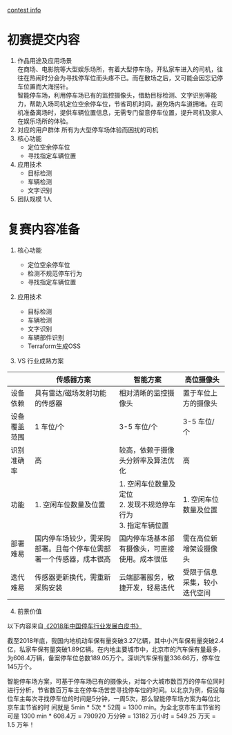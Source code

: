 [contest info](https://tianchi.aliyun.com/competition/entrance/231769/introduction)

# 初赛提交内容
1. 作品用途及应用场景<br>
    在商场、电影院等大型娱乐场所，有着大型停车场，开私家车进入的司机，往往在热闹时分会为寻找停车位而头疼不已。而在散场之后，又可能会因忘记停车位置而大海捞针。<br>
    智能停车场，利用停车场已有的监控摄像头，借助目标检测、文字识别等能力，帮助入场司机定位空余停车位，节省司机时间，避免场内车道拥堵。在司机准备离场时，提供车辆位置信息，无需专门留意停车位置，提升司机及家人在娱乐场所的体验。
2. 对应的用户群体
    所有为大型停车场体验而困扰的司机
3. 核心功能
    - 定位空余停车位
    - 寻找指定车辆位置
4. 应用技术
    - 目标检测
    - 车辆检测
    - 文字识别
5. 团队规模
    1人

# 复赛内容准备
1. 核心功能
    - 定位空余停车位
    - 检测不规范停车行为
    - 寻找指定车辆位置

2. 应用技术
    - 目标检测
    - 车辆检测
    - 文字识别
    - 车辆部件识别
    - Terraform生成OSS

3. VS 行业成熟方案

||传感器方案|智能方案|高位摄像头|
|--|--|--|--|
|设备依赖|具有雷达/磁场发射功能的传感器|相对清晰的监控摄像头|置于车位上方的摄像头|
|设备覆盖范围|1 车位/个|3-5 车位/个|3-5 车位/个|
|识别准确率|高|较高，依赖于摄像头分辨率及算法优化|高|
|功能|1. 空闲车位数量及位置|1. 空闲车位数量及定位<br>2. 发现不规范停车行为<br>3. 指定车辆位置|1. 空闲车位数量及位置|
|部署难易|国内停车场较少，需采购部署。且每个停车位需部署一个传感器，成本很高|国内停车场基本部有摄像头，可直接使用。成本很低|需在高位新增架设摄像头|
|迭代难易|传感器更新换代，需重新采购安装|云端部署服务，敏捷开发，轻易迭代|受限于信息采集，较小迭代空间|

4. 前景价值

以下内容来自[《2018年中国停车行业发展白皮书》](http://dy.163.com/v2/article/detail/EGP453H10519C1CN.html)

截至2018年底，我国内地机动车保有量突破3.27亿辆，其中小汽车保有量突破2.4亿，私家车保有量突破1.89亿辆。在内地主要城市中，北京市的汽车保有量最多，为608.4万辆，备案停车位总数189.05万个。深圳汽车保有量336.66万，停车位145万个。

智能停车场方案，可基于停车场已有的摄像头，对每个大城市数百万的停车位同时进行分析，节省数百万车主在停车场苦苦寻找停车位的时间。以北京为例，假设每位车主每次寻找停车位的时间是5分钟，一周5次，那么智能停车场方案为每位北京车主节省的时 间就是 5min * 5次 * 52周 = 1300 min。为全北京市车主节省的可是 1300 min * 608.4万 = 790920 万分钟 = 13182 万小时 = 549.25 万天 = 1.5 万年！